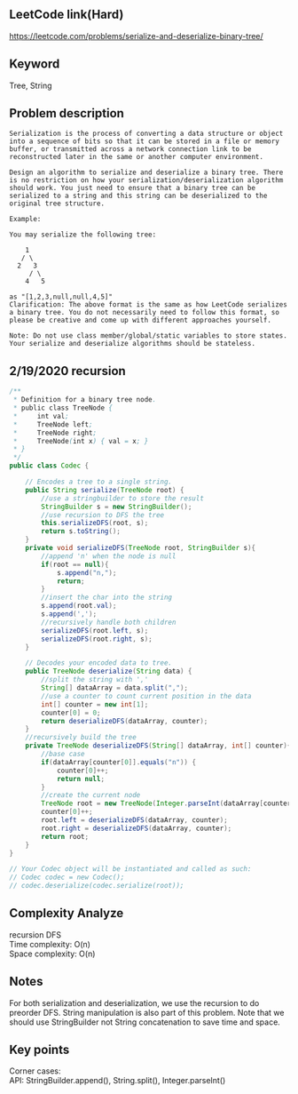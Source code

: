 ## LeetCode link(Hard)
https://leetcode.com/problems/serialize-and-deserialize-binary-tree/

## Keyword
Tree, String

## Problem description
```
Serialization is the process of converting a data structure or object into a sequence of bits so that it can be stored in a file or memory buffer, or transmitted across a network connection link to be reconstructed later in the same or another computer environment.

Design an algorithm to serialize and deserialize a binary tree. There is no restriction on how your serialization/deserialization algorithm should work. You just need to ensure that a binary tree can be serialized to a string and this string can be deserialized to the original tree structure.

Example: 

You may serialize the following tree:

    1
   / \
  2   3
     / \
    4   5

as "[1,2,3,null,null,4,5]"
Clarification: The above format is the same as how LeetCode serializes a binary tree. You do not necessarily need to follow this format, so please be creative and come up with different approaches yourself.

Note: Do not use class member/global/static variables to store states. Your serialize and deserialize algorithms should be stateless.
```
## 2/19/2020 recursion

```java
/**
 * Definition for a binary tree node.
 * public class TreeNode {
 *     int val;
 *     TreeNode left;
 *     TreeNode right;
 *     TreeNode(int x) { val = x; }
 * }
 */
public class Codec {

    // Encodes a tree to a single string.
    public String serialize(TreeNode root) {
        //use a stringbuilder to store the result
        StringBuilder s = new StringBuilder();
        //use recursion to DFS the tree
        this.serializeDFS(root, s);
        return s.toString();
    }
    private void serializeDFS(TreeNode root, StringBuilder s){
        //append 'n' when the node is null
        if(root == null){
            s.append("n,");
            return;
        }
        //insert the char into the string
        s.append(root.val);
        s.append(',');
        //recursively handle both children
        serializeDFS(root.left, s);
        serializeDFS(root.right, s);
    }

    // Decodes your encoded data to tree.
    public TreeNode deserialize(String data) {
        //split the string with ','
        String[] dataArray = data.split(",");
        //use a counter to count current position in the data
        int[] counter = new int[1];
        counter[0] = 0;
        return deserializeDFS(dataArray, counter);
    }
    //recursively build the tree
    private TreeNode deserializeDFS(String[] dataArray, int[] counter){
        //base case
        if(dataArray[counter[0]].equals("n")) {
            counter[0]++;
            return null;
        }
        //create the current node
        TreeNode root = new TreeNode(Integer.parseInt(dataArray[counter[0]]));
        counter[0]++;
        root.left = deserializeDFS(dataArray, counter);
        root.right = deserializeDFS(dataArray, counter);
        return root;
    }
}

// Your Codec object will be instantiated and called as such:
// Codec codec = new Codec();
// codec.deserialize(codec.serialize(root));
```

## Complexity Analyze
recursion DFS\
Time complexity: O(n)\
Space complexity: O(n)

## Notes
For both serialization and deserialization, we use the recursion to do preorder DFS. String manipulation is also part of this problem. Note that we should use StringBuilder not String concatenation to save time and space.

## Key points
Corner cases: \
API: StringBuilder.append(), String.split(), Integer.parseInt()

